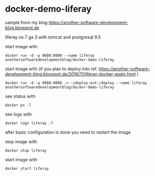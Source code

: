 # docker-demo-liferay

sample from my blog https://another-software-development-blog.blogspot.de


liferay ce 7 ga 3 with tomcat and postgresql 9.5


start image with

    docker run -d -p 8080:8080 --name liferay anothersoftwaredevelopmentblog/docker-demo-liferay

start image with (if you plan to deploy into ref. https://another-software-development-blog.blogspot.de/2016/11/liferay-docker-again.html )

    docker run -d -p 8080:8080 -v ~/deploy-ext:/deploy --name liferay anothersoftwaredevelopmentblog/docker-demo-liferay


see status with

    docker ps -l


see logs with

    docker logs liferay -f


after basic configuration is done you need to restart the image

stop image with

    docker stop liferay

start image with

    docker start liferay

